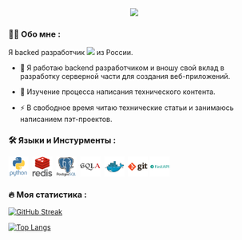 <div id="header" align="center">
  <img src="https://i.giphy.com/media/v1.Y2lkPTc5MGI3NjExejlyYWRheWpmY3B3aGEzd3M5NDFzNDRrenNwdm9pYXBqdjgyYzB4ayZlcD12MV9pbnRlcm5hbF9naWZfYnlfaWQmY3Q9Zw/E5Hfk3kV0G5zcKPWy4/giphy.gif" width="300"/>
</div>

### :woman_technologist: Обо мне :
Я backed разработчик <img src="https://media.giphy.com/media/WUlplcMpOCEmTGBtBW/giphy.gif" width="30"> из России.
- :telescope: Я работаю backend разработчиком и вношу свой вклад в разработку серверной части для создания веб-приложений.

- :seedling: Изучение процесса написания технического контента.

- :zap: В свободное время читаю технические статьи и занимаюсь написанием пэт-проектов.

### :hammer_and_wrench: Языки и Инстурменты :
<div>
  <img src="https://github.com/devicons/devicon/blob/master/icons/python/python-original-wordmark.svg" title="Python" alt="Python" width="40" height="40"/>&nbsp;
  <img src="https://github.com/devicons/devicon/blob/master/icons/redis/redis-original-wordmark.svg" title="Redis" alt="Redis" width="40" height="40"/>&nbsp;
  <img src="https://github.com/devicons/devicon/blob/master/icons/postgresql/postgresql-original-wordmark.svg" title="Postgresql" alt="Postgresql" width="40" height="40"/>&nbsp;
  <img src="https://github.com/devicons/devicon/blob/master/icons/sqlalchemy/sqlalchemy-original.svg" title="Sqlalchemy" alt="Sqlalchemy" width="40" height="40"/>&nbsp;
  <img src="https://github.com/devicons/devicon/blob/master/icons/docker/docker-original.svg" title="Docker" alt="Docker" width="40" height="40"/>&nbsp;
  <img src="https://github.com/devicons/devicon/blob/master/icons/git/git-original-wordmark.svg" title="Git" **alt="Git" width="40" height="40"/>
  <img src="https://github.com/devicons/devicon/blob/master/icons/fastapi/fastapi-original-wordmark.svg" title="FastAPI" **alt="FastAPI" width="40" height="40"/>
</div>

### :fire: Mоя статистика :
[![GitHub Streak](https://github-readme-streak-stats.herokuapp.com?user=i3boodgamer&theme=radical&hide_border=true)](https://git.io/streak-stats)

[![Top Langs](https://github-readme-stats.vercel.app/api/top-langs/?username=i3boodgamer&layout=compact&theme=vision-friendly-dark)](https://github.com/anuraghazra/github-readme-stats)

